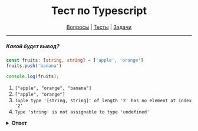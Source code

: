 <div align="center">

# Тест по Typescript

[Вопросы](https://github.com/dollaween/javascript-questions)
|
[Тесты](https://github.com/dollaween/javascript-tests)
|
[Задачи](https://github.com/dollaween/javascript-tasks)

</div>

---

##### Какой будет вывод?

```typescript
const fruits: [string, string] = ['apple', 'orange']
fruits.push('banana')

console.log(fruits);
```

1. `["apple", "orange", "banana"]`
2. `["apple", "orange"]`
3. `Tuple type '[string, string]' of length '2' has no element at index '2'`
4. `Type 'string' is not assignable to type 'undefined'`

<details><summary><b>Ответ</b></summary>
<p>

**Ответ: 1**

Тип `Tuple` может быть расширен путем использования метода `push`.

Чтобы запретить подобное, нужно добавить параметр `readonly`:
```typescript
const fruits: readonly [string, string] = ['apple', 'orange']
```

</p>
</details>
